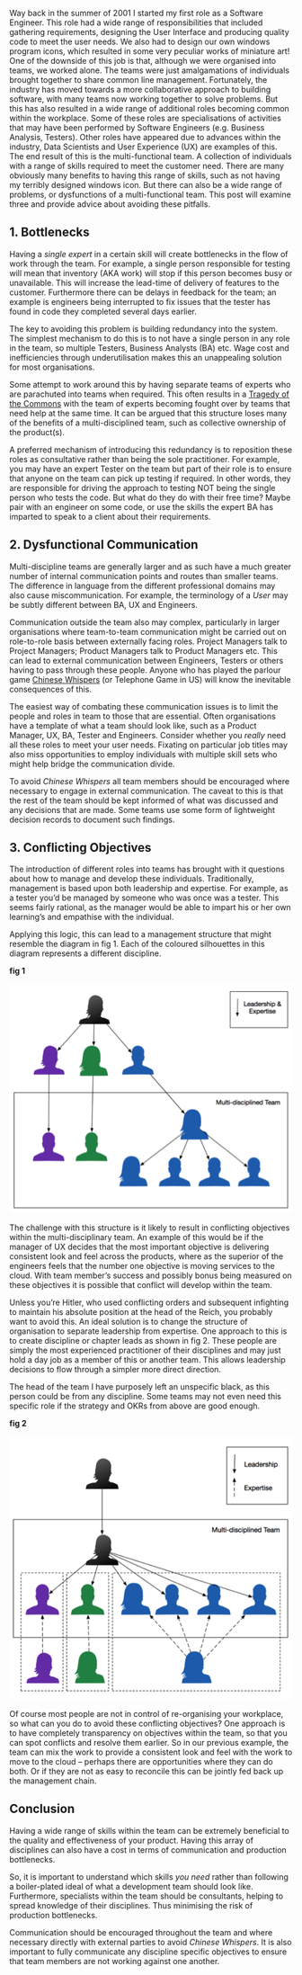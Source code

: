 Way back in the summer of 2001 I started my first role as a Software Engineer.  This role had a wide range of responsibilities that included gathering requirements, designing the User Interface and producing quality code to meet the user needs. We also had to design our own windows program icons, which resulted in some very peculiar works of miniature art!
One of the downside of this job is that, although we were organised into teams, we worked alone.  The teams were just amalgamations of individuals brought together to share common line management.
Fortunately, the industry has moved towards a more collaborative approach to building software, with many teams now working together to solve problems.  But this has also resulted in a wide range of additional roles becoming common within the workplace.  Some of these roles are specialisations of activities that may have been performed by Software Engineers (e.g. Business Analysis, Testers). Other roles have appeared due to advances within the industry, Data Scientists and User Experience (UX) are examples of this.
The end result of this is the multi-functional team. A collection of individuals with a range of skills required to meet the customer need.
There are many obviously many benefits to having this range of skills, such as not having my terribly designed windows icon. But there can also be a wide range of problems, or dysfunctions of a multi-functional team. This post will examine three and provide advice about avoiding these pitfalls.

## 1. Bottlenecks

Having a _single expert_ in a certain skill will create bottlenecks in the flow of work through the team.  For example, a single person responsible for testing will mean that inventory (AKA work) will stop if this person becomes busy or unavailable.  This will increase the lead-time of delivery of features to the customer.  Furthermore there can be delays in feedback for the team; an example is engineers being interrupted to fix issues that the tester has found in code they completed several days earlier.

The key to avoiding this problem is building redundancy into the system.  The simplest mechanism to do this is to not have a single person in any role in the team, so multiple Testers, Business Analysts (BA) etc.  Wage cost and inefficiencies through underutilisation makes this an unappealing solution for most organisations.  

Some attempt to work around this by having separate teams of experts who are parachuted into teams when required.  This often results in a [Tragedy of the Commons](https://en.wikipedia.org/wiki/Tragedy_of_the_commons) with the team of experts becoming fought over by teams that need help at the same time.  It can be argued that this structure loses many of the benefits of a multi-disciplined team, such as collective ownership of the product(s).

A preferred mechanism of introducing this redundancy is to reposition these roles as consultative rather than being the sole practitioner.  For example, you may have an expert Tester on the team but part of their role is to ensure that anyone on the team can pick up testing if required.  In other words, they are responsible for driving the approach to testing NOT being the single person who tests the code.  But what do they do with their free time?  Maybe pair with an engineer on some code, or use the skills the expert BA has imparted to speak to a client about their requirements.


## 2. Dysfunctional Communication

Multi-discipline teams are generally larger and as such have a much greater number of internal communication points and routes than smaller teams.  The difference in language from the different professional domains may also cause miscommunication.  For example, the terminology of a _User_ may be subtly different between BA, UX and Engineers.

Communication outside the team also may complex, particularly in larger organisations where team-to-team communication might be carried out on role-to-role basis between externally facing roles.  Project Managers talk to Project Managers; Product Managers talk to Product Managers etc.  This can lead to external communication between Engineers, Testers or others having to pass through these people.  Anyone who has played the parlour game [Chinese Whispers](https://en.wikipedia.org/wiki/Chinese_whispers) (or Telephone Game in US) will know the inevitable consequences of this.

The easiest way of combating these communication issues is to limit the people and roles in team to those that are essential.  Often organisations have a template of what a team should look like, such as a Product Manager, UX, BA, Tester and Engineers.  Consider whether you _really_ need all these roles to meet your user needs.  Fixating on particular job titles may also miss opportunities to employ individuals with multiple skill sets who might help bridge the communication divide.

To avoid _Chinese Whispers_ all team members should be encouraged where necessary to engage in external communication.  The caveat to this is that the rest of the team should be kept informed of what was discussed and any decisions that are made.  Some teams use some form of lightweight decision records to document such findings. 

## 3. Conflicting Objectives

The introduction of different roles into teams has brought with it questions about how to manage and develop these individuals.  Traditionally, management is based upon both leadership and expertise.  For example, as a tester you’d be managed by someone who was once was a tester.  This seems fairly rational, as the manager would be able to impart his or her own learning’s and empathise with the individual.

Applying this logic, this can lead to a management structure that might resemble the diagram in fig 1. Each of the coloured silhouettes in this diagram represents a different discipline.

**fig 1**

![Fig 1](/images/dysfunctions1.png)

The challenge with this structure is it likely to result in conflicting objectives within the multi-disciplinary team.  An example of this would be if the manager of UX decides that the most important objective is delivering consistent look and feel across the products, where as the superior of the engineers feels that the number one objective is moving services to the cloud.  With team member’s success and possibly bonus being measured on these objectives it is possible that conflict will develop within the team. 

Unless you’re Hitler, who used conflicting orders and subsequent infighting to maintain his absolute position at the head of the Reich, you probably want to avoid this.  An ideal solution is to change the structure of organisation to separate leadership from expertise.  One approach to this is to create discipline or chapter leads as shown in fig 2.  These people are simply the most experienced practitioner of their disciplines and may just hold a day job as a member of this or another team.  This allows leadership decisions to flow through a simpler more direct direction.  

The head of the team I have purposely left an unspecific black, as this person could be from any discipline.  Some teams may not even need this specific role if the strategy and OKRs from above are good enough.

**fig 2**

![Fig 2](/images/dysfunctions2.png)

Of course most people are not in control of re-organising your workplace, so what can you do to avoid these conflicting objectives?  One approach is to have completely transparency on objectives within the team, so that you can spot conflicts and resolve them earlier.  So in our previous example, the team can mix the work to provide a consistent look and feel with the work to move to the cloud – perhaps there are opportunities where they can do both.  Or if they are not as easy to reconcile this can be jointly fed back up the management chain.

## Conclusion

Having a wide range of skills within the team can be extremely beneficial to the quality and effectiveness of your product. Having this array of disciplines can also have a cost in terms of communication and production bottlenecks.  

So, it is important to understand which skills _you need_ rather than following a boiler-plated ideal of what a development team should look like.  Furthermore, specialists within the team should be consultants, helping to spread knowledge of their disciplines.  Thus minimising the risk of production bottlenecks. 

Communication should be encouraged throughout the team and where necessary directly with external parties to avoid _Chinese Whispers_.  It is also important to fully communicate any discipline specific objectives to ensure that team members are not working against one another. 
